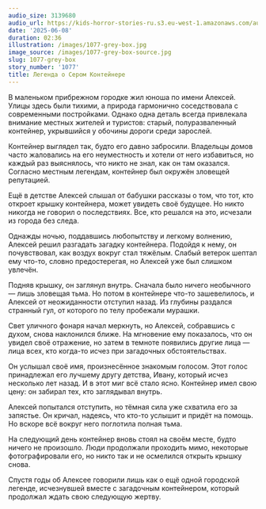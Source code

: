 ```yaml
---
audio_size: 3139680
audio_url: https://kids-horror-stories-ru.s3.eu-west-1.amazonaws.com/audio/1077-grey-box.mp3
date: '2025-06-08'
duration: 02:36
illustration: /images/1077-grey-box.jpg
image_source: /images/1077-grey-box-source.jpg
slug: 1077-grey-box
story_number: '1077'
title: Легенда о Сером Контейнере
---
```


В маленьком прибрежном городке жил юноша по имени Алексей. Улицы здесь были тихими, а природа гармонично соседствовала с современными постройками. Однако одна деталь всегда привлекала внимание местных жителей и туристов: старый, полуразваленный контейнер, укрывшийся у обочины дороги среди зарослей.

Контейнер выглядел так, будто его давно забросили. Владельцы домов часто жаловались на его неуместность и хотели от него избавиться, но каждый раз выяснялось, что никто не знал, как он там оказался. Согласно местным легендам, контейнер был окружён зловещей репутацией.

Ещё в детстве Алексей слышал от бабушки рассказы о том, что тот, кто откроет крышку контейнера, может увидеть своё будущее. Но никто никогда не говорил о последствиях. Все, кто решался на это, исчезали из города без следа.

Однажды ночью, поддавшись любопытству и легкому волнению, Алексей решил разгадать загадку контейнера. Подойдя к нему, он почувствовал, как воздух вокруг стал тяжёлым. Слабый ветерок шептал ему что-то, словно предостерегая, но Алексей уже был слишком увлечён.

Подняв крышку, он заглянул внутрь. Сначала было ничего необычного — лишь зловещая тьма. Но потом в контейнере что-то зашевелилось, и Алексей от неожиданности отступил назад. Из глубины раздался странный гул, от которого по телу пробежали мурашки.

Свет уличного фонаря начал меркнуть, но Алексей, собравшись с духом, снова наклонился ближе. На мгновение ему показалось, что он увидел своё отражение, но затем в темноте появились другие лица — лица всех, кто когда-то исчез при загадочных обстоятельствах.

Он услышал своё имя, произнесённое знакомым голосом. Этот голос принадлежал его лучшему другу детства, Ивану, который исчез несколько лет назад. И в этот миг всё стало ясно. Контейнер имел свою цену: он забирал тех, кто заглядывал внутрь.

Алексей попытался отступить, но тёмная сила уже схватила его за запястье. Он кричал, надеясь, что кто-то услышит и придёт на помощь. Но вскоре всё вокруг него поглотила полная тьма.

На следующий день контейнер вновь стоял на своём месте, будто ничего не произошло. Люди продолжали проходить мимо, некоторые фотографировали его, но никто так и не осмелился открыть крышку снова.

Спустя годы об Алексее говорили лишь как о ещё одной городской легенде, исчезнувшей вместе с загадочным контейнером, который продолжал ждать свою следующую жертву.